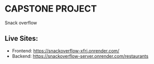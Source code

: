 # CAPSTONE PROJECT
Snack overflow

## Live Sites: 
* Frontend: https://snackoverflow-xfrj.onrender.com/
* Backend: https://snackoverflow-server.onrender.com/restaurants

